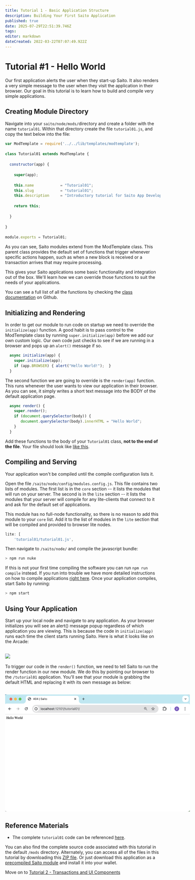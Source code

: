 ```yaml
---
title: Tutorial 1 - Basic Application Structure
description: Building Your First Saito Application
published: true
date: 2025-07-29T22:51:39.746Z
tags: 
editor: markdown
dateCreated: 2022-03-22T07:07:49.922Z
---
```


# Tutorial #1 - Hello World

Our first application alerts the user when they start-up Saito. It also renders a very simple message to the user when they visit the application in their browser. Our goal in this tutorial is to learn how to build and compile very simple applications.


## Creating Module Directory

Navigate into your `saito/node/mods/`directory and create a folder with the name ```tutorial01```. Within that directory create the file ```tutorial01.js```, and copy the text below into the file:

```js
var ModTemplate = require('../../lib/templates/modtemplate');

class Tutorial01 extends ModTemplate {

  constructor(app) {

    super(app);

    this.name            = "Tutorial01";
    this.slug            = "tutorial01";
    this.description     = "Introductory tutorial for Saito App Development";

    return this;

  }

}

module.exports = Tutorial01;
```

As you can see, Saito modules extend from the ModTemplate class. This parent class provides the default set of functions that trigger whenever specific actions happen, such as when a new block is received or a transaction arrives that may require processing.

This gives your Saito applications some basic functionality and integration out of the box. We'll learn how we can override those functions to suit the needs of your applications.

You can see a full list of all the functions by checking the [class documentation](https://github.com/SaitoTech/saito/blob/master/node/lib/templates/modtemplate.js) on Github.


## Initializing and Rendering

In order to get our module to run code on startup we need to override the `initialize(app)` function. A good habit is to pass control to the ModTemplate class by running `super.initialize(app)` before we add our own custom logic. Our own code just checks to see if we are running in a browser and pops up an `alert()` message if so.

```js
  async initialize(app) { 
    super.initialize(app);
    if (app.BROWSER) { alert("Hello World!");  }
  }
```

The second function we are going to override is the ```render(app)``` function. This runs whenever the user wants to view our application in their browser. As you can see, it simply writes a short text message into the BODY of the default application page.

```js
  async render() { 
    super.render();
    if (document.querySelector(body)) {
       document.querySelector(body).innerHTML = "Hello World";  
    }
  }
```

Add these functions to the body of your `Tutorial01` class, **not to the end of the file**. Your file should look like [like this](https://github.com/SaitoTech/saito/blob/master/node/mods/tutorial01/tutorial01.js).

## Compiling and Serving

Your application won't be compiled until the compile configuration lists it.

Open the file `/saito/node/config/modules.config.js`. This file contains two lists of modules. The first list is in the `core` section -- it lists the modules that will run on your server. The second is in the `lite` section -- it lists the modules that your server will compile for any lite-clients that connect to it and ask for the default set of applications.

This module has no full-node functionality, so there is no reason to add this module to your `core` list. Add it to the list of modules in the `lite` section that will be compiled and provided to browser lite nodes.

```js
lite: [
    'tutorial01/tutorial01.js',
```

Then navigate to `/saito/node/` and compile the javascript bundle:

```bash
> npm run nuke
```

If this is not your first time compiling the software you can run `npm run compile` instead. If you run into trouble we have more detailed instructions on how to compile applications [right here](/install). Once your application compiles, start Saito by running:

```bash
> npm start
```


## Using Your Application

Start up your local node and navigate to any application. As your browser initializes you will see an alert() message popup regardless of which application you are viewing. This is because the code in `initialize(app)` runs each time the client starts running Saito. Here is what it looks like on the Arcade:

<br />
<img src="/tutorials/01/arcade.png" style="max-width:600px" />

To trigger our code in the `render()` function, we need to tell Saito to run the render function in our new module. We do this by pointing our browser to the `/tutorial01` application. You'll see that your module is grabbing the default HTML and replacing it with its own message as below:

<br />
<img src="/tutorials/01/render.png" style="max-width:600px" />

## Reference Materials

- The complete `tutorial01` code can be referenced [here](https://github.com/SaitoTech/saito/tree/master/node/mods/tutorial01).

You can also find the complete source code associated with this tutorial in the default `/mods` directory.  Alternately, you can access all of the files in this tutorial by downloading this [ZIP file](/tutorial01_(2).zip). Or just download this application as a [precompiled Saito module](/) and install it into your wallet.

Move on to [Tutorial 2 - Transactions and UI Components](/tech/tutorials/02)
